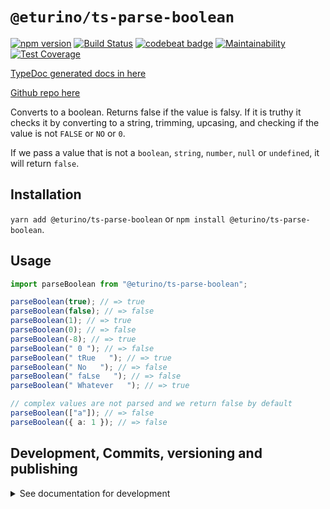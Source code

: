 # `@eturino/ts-parse-boolean`

[![npm version](https://badge.fury.io/js/%40eturino%2Fts-parse-boolean.svg)](https://badge.fury.io/js/%40eturino%2Fts-parse-boolean)
[![Build Status](https://travis-ci.org/eturino/ts-parse-boolean.svg?branch=master)](https://travis-ci.org/eturino/ts-parse-boolean)
[![codebeat badge](https://codebeat.co/badges/ee945253-aaba-4ad7-b8ea-3d0fa9fa8b8c)](https://codebeat.co/projects/github-com-eturino-ts-parse-boolean-master)
[![Maintainability](https://api.codeclimate.com/v1/badges/2b8116da70d362593c6a/maintainability)](https://codeclimate.com/github/eturino/ts-parse-boolean/maintainability)
[![Test Coverage](https://api.codeclimate.com/v1/badges/2b8116da70d362593c6a/test_coverage)](https://codeclimate.com/github/eturino/ts-parse-boolean/test_coverage)

[TypeDoc generated docs in here](https://eturino.github.io/ts-parse-boolean)

[Github repo here](https://github.com/eturino/ts-parse-boolean)

Converts to a boolean. Returns false if the value is falsy. If it is truthy it checks it by converting to a string, trimming, upcasing, and checking if the value is not `FALSE` or `NO` or `0`.

If we pass a value that is not a `boolean`, `string`, `number`, `null` or `undefined`, it will return `false`.

## Installation

`yarn add @eturino/ts-parse-boolean` or `npm install @eturino/ts-parse-boolean`.

## Usage

```typescript
import parseBoolean from "@eturino/ts-parse-boolean";

parseBoolean(true); // => true
parseBoolean(false); // => false
parseBoolean(1); // => true
parseBoolean(0); // => false
parseBoolean(-8); // => true
parseBoolean(" 0 "); // => false
parseBoolean(" tRue   "); // => true
parseBoolean(" No   "); // => false
parseBoolean(" faLse   "); // => false
parseBoolean(" Whatever   "); // => true

// complex values are not parsed and we return false by default
parseBoolean(["a"]); // => false
parseBoolean({ a: 1 }); // => false
```

## Development, Commits, versioning and publishing

<details><summary>See documentation for development</summary>
<p>

See [The Typescript-Starter docs](https://github.com/bitjson/typescript-starter#bump-version-update-changelog-commit--tag-release).

### Commits and CHANGELOG

For commits, you should use [`commitizen`](https://github.com/commitizen/cz-cli)

```sh
yarn global add commitizen

#commit your changes:
git cz
```

As typescript-starter docs state:

This project is tooled for [conventional changelog](https://github.com/conventional-changelog/conventional-changelog) to make managing releases easier. See the [standard-version](https://github.com/conventional-changelog/standard-version) documentation for more information on the workflow, or [`CHANGELOG.md`](CHANGELOG.md) for an example.

```sh
# bump package.json version, update CHANGELOG.md, git tag the release
yarn run version
```

You may find a tool like [**`wip`**](https://github.com/bitjson/wip) helpful for managing work in progress before you're ready to create a meaningful commit.

### Creating the first version

Once you are ready to create the first version, run the following (note that `reset` is destructive and will remove all files not in the git repo from the directory).

```sh
# Reset the repo to the latest commit and build everything
yarn run reset && yarn run test && yarn run doc:html

# Then version it with standard-version options. e.g.:
# don't bump package.json version
yarn run version -- --first-release

# Other popular options include:

# PGP sign it:
# $ yarn run version -- --sign

# alpha release:
# $ yarn run version -- --prerelease alpha
```

And after that, remember to [publish the docs](#publish-the-docs).

And finally push the new tags to github and publish the package to npm.

```sh
# Push to git
git push --follow-tags origin master

# Publish to NPM (allowing public access, required if the package name is namespaced like `@somewhere/some-lib`)
yarn publish --access public
```

### Publish the Docs

```sh
yarn run doc:html && yarn run doc:publish
```

This will generate the docs and publish them in github pages.

### Generate a version

There is a single yarn command for preparing a new release. See [One-step publish preparation script in TypeScript-Starter](https://github.com/bitjson/typescript-starter#one-step-publish-preparation-script)

```sh
# Prepare a standard release
yarn prepare-release

# Push to git
git push --follow-tags origin master

# Publish to NPM (allowing public access, required if the package name is namespaced like `@somewhere/some-lib`)
yarn publish --access public
```

</p>
</details>
